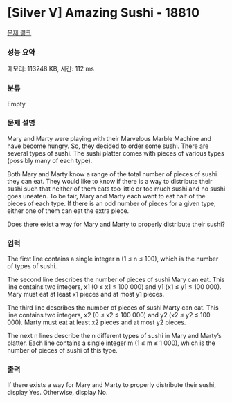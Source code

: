 # [Silver V] Amazing Sushi - 18810 

[문제 링크](https://www.acmicpc.net/problem/18810) 

### 성능 요약

메모리: 113248 KB, 시간: 112 ms

### 분류

Empty

### 문제 설명

<p>Mary and Marty were playing with their Marvelous Marble Machine and have become hungry. So, they decided to order some sushi. There are several types of sushi. The sushi platter comes with pieces of various types (possibly many of each type).</p>

<p>Both Mary and Marty know a range of the total number of pieces of sushi they can eat. They would like to know if there is a way to distribute their sushi such that neither of them eats too little or too much sushi and no sushi goes uneaten. To be fair, Mary and Marty each want to eat half of the pieces of each type. If there is an odd number of pieces for a given type, either one of them can eat the extra piece.</p>

<p>Does there exist a way for Mary and Marty to properly distribute their sushi?</p>

### 입력 

 <p>The first line contains a single integer n (1 ≤ n ≤ 100), which is the number of types of sushi.</p>

<p>The second line describes the number of pieces of sushi Mary can eat. This line contains two integers, x1 (0 ≤ x1 ≤ 100 000) and y1 (x1 ≤ y1 ≤ 100 000). Mary must eat at least x1 pieces and at most y1 pieces.</p>

<p>The third line describes the number of pieces of sushi Marty can eat. This line contains two integers, x2 (0 ≤ x2 ≤ 100 000) and y2 (x2 ≤ y2 ≤ 100 000). Marty must eat at least x2 pieces and at most y2 pieces.</p>

<p>The next n lines describe the n different types of sushi in Mary and Marty’s platter. Each line contains a single integer m (1 ≤ m ≤ 1 000), which is the number of pieces of sushi of this type.</p>

### 출력 

 <p>If there exists a way for Mary and Marty to properly distribute their sushi, display Yes. Otherwise, display No.</p>

